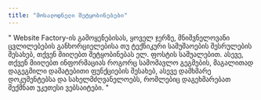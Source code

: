 ```yaml
---
title: "მოსალოდნელი შეტყობინებები"
---
```


"
Website Factory-ის გამოყენებისას, ყოველ ჯერზე, მნიშვნელოვანი ცვლილებების განხორციელებისა თუ ტექნიკური სამუშაოების
შესრულების შესახებ, თქვენ მიიღებთ შეტყობინებას ელ. ფოსტის საშუალებით. ასევე, თქვენ მიიღებთ ინფორმაციას როგორც სამომავლო
გეგმების, მაგალითად დაგეგმილი დამატებითი ფუნქციების შესახებ, ასევე დამხმარე დოკუმენტებსა და სახელმძღვანელოებს, რომლებიც
დაგეხმარებათ შექმნათ უკეთესი ვებსაიტები.
"
